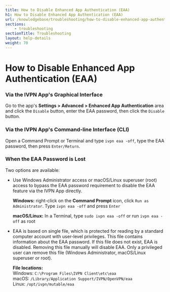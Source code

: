 ```yaml
---
title: How to Disable Enhanced App Authentication (EAA)
h1: How to Disable Enhanced App Authentication (EAA)
url: /knowledgebase/troubleshooting/how-to-disable-enhanced-app-authentication-eaa
sections:
    - troubleshooting
sectionTitle: Troubleshooting
layout: help-details
weight: 70
---
```


# How to Disable Enhanced App Authentication (EAA)

### Via the IVPN App's Graphical Interface

Go to the app's **Settings > Advanced > Enhanced App Authentication** area and click the `Disable` button, enter the EAA password, then click the `Disable` button.

### Via the IVPN App's Command-line Interface (CLI)

Open a Command Prompt or Terminal and type `ivpn eaa -off`, type the EAA password, then press `Enter/Return`.

### When the EAA Password is Lost

Two options are available:

- Use Windows Administrator access or macOS/Linux superuser (root) access to bypass the EAA password requirement to disable the EAA feature via the IVPN App directly.

    **Windows:** right-click on the **Command Prompt** icon, click `Run as Administrator`. Type `ivpn eaa -off` and press `Enter`

    **macOS/Linux:** In a Terminal, type `sudo ivpn eaa -off` or run `ivpn eaa -off` as root

- EAA is based on single file, which is protected for reading by a standard computer account with user-level privileges.  This file contains information about the EAA password.  If this file does not exist, EAA is disabled.  Removing this file manually will disable EAA.  Only a privileged user can remove this file (Windows Administrator, macOS/Linux superuser or root).

    **File locations:**  
    Windows: `C:\Program Files\IVPN Client\etc\eaa`  
    macOS: `/Library/Application Support/IVPN/OpenVPN/eaa`  
    Linux: `/opt/ivpn/mutable/eaa`  
